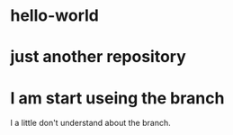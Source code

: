 # hello-world
just another repository
=======================
I am start useing the branch
=======================
I a little don't understand about the branch.
